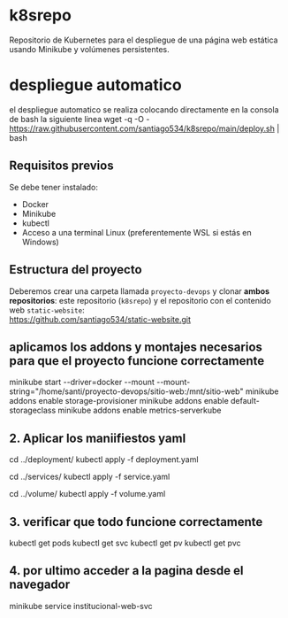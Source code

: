 # k8srepo

Repositorio de Kubernetes para el despliegue de una página web estática usando Minikube y volúmenes persistentes.

# despliegue automatico
el despliegue automatico se realiza colocando directamente en la consola de bash la siguiente linea
 wget -q -O - https://raw.githubusercontent.com/santiago534/k8srepo/main/deploy.sh | bash 
## Requisitos previos

Se debe tener instalado:

- Docker
- Minikube
- kubectl
- Acceso a una terminal Linux (preferentemente WSL si estás en Windows)

## Estructura del proyecto


Deberemos crear una carpeta llamada `proyecto-devops` y clonar **ambos repositorios**: este repositorio (`k8srepo`) y el repositorio con el contenido web `static-website`:  
https://github.com/santiago534/static-website.git


## aplicamos los addons y montajes necesarios para que el proyecto funcione correctamente 
minikube start --driver=docker --mount --mount-string="/home/santi/proyecto-devops/sitio-web:/mnt/sitio-web"
minikube addons enable storage-provisioner
minikube addons enable default-storageclass
minikube addons enable metrics-serverkube

## 2. Aplicar los maniifiestos yaml 

cd ../deployment/
kubectl apply -f deployment.yaml

cd ../services/
kubectl apply -f service.yaml

cd ../volume/
kubectl apply -f volume.yaml

## 3. verificar que todo funcione correctamente
kubectl get pods
kubectl get svc
kubectl get pv
kubectl get pvc
## 4. por ultimo acceder a la pagina desde el navegador
minikube service institucional-web-svc
